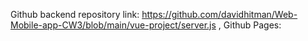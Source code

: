 Github backend repository link: https://github.com/davidhitman/Web-Mobile-app-CW3/blob/main/vue-project/server.js ,
Github Pages:  
